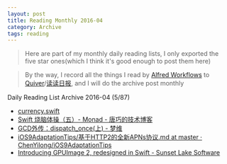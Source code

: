 ```yaml
---
layout: post
title: Reading Monthly 2016-04
category: Archive
tags: reading
---
```


> Here are part of my monthly daily reading lists, I only exported the five star ones(which I think it's good enough to post them here)

> By the way, I record all the things I read by [Alfred Workflows](https://www.alfredapp.com/workflows/) to [Quiver](https://itunes.apple.com/app/quiver-programmers-notebook/id866773894?mt=12)/[读读日报](http://dudu.zhihu.com/circle/173514), and I will do the archive post monthly

Daily Reading List Archive 2016-04 (5/87)

* [currency.swift](https://gist.github.com/oisdk/569de8286f9f706749b7d0668836706a#gistcomment-1737857)
* [Swift 烧脑体操（五）- Monad - 唐巧的技术博客](http://blog.devtang.com/2016/04/05/swift-gym-5-monad/)
* [GCD外传：dispatch_once(上) - 梦维](http://www.dreamingwish.com/article/gcd-guide-dispatch-once-1.html)
* [iOS9AdaptationTips/基于HTTP2的全新APNs协议.md at master · ChenYilong/iOS9AdaptationTips](https://github.com/ChenYilong/iOS9AdaptationTips/blob/master/%E5%9F%BA%E4%BA%8EHTTP2%E7%9A%84%E5%85%A8%E6%96%B0APNs%E5%8D%8F%E8%AE%AE/%E5%9F%BA%E4%BA%8EHTTP2%E7%9A%84%E5%85%A8%E6%96%B0APNs%E5%8D%8F%E8%AE%AE.md)
* [Introducing GPUImage 2, redesigned in Swift - Sunset Lake Software](http://sunsetlakesoftware.com/2016/04/16/introducing-gpuimage-2-redesigned-swift)


